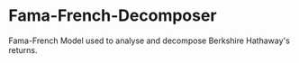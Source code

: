# Fama-French-Decomposer
Fama-French Model used to analyse and decompose Berkshire Hathaway's returns.
